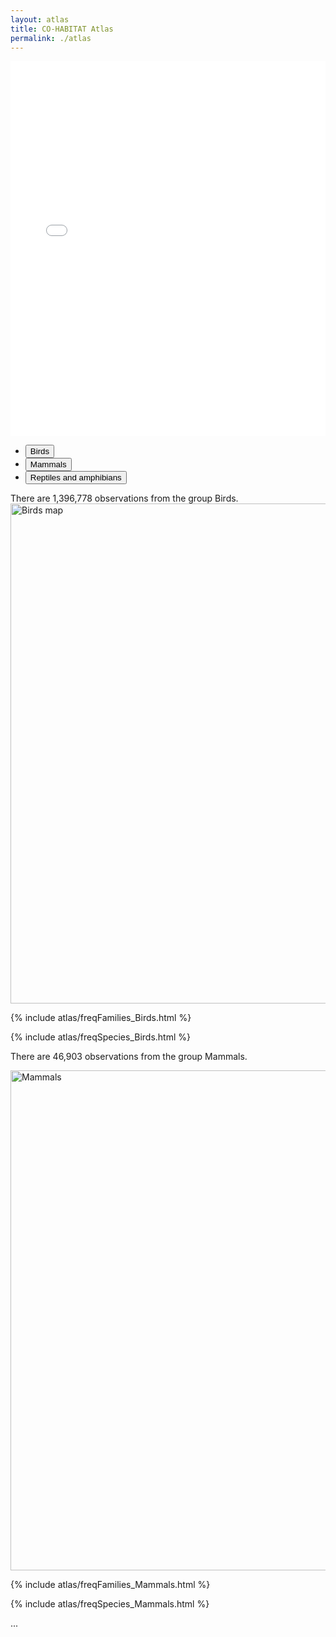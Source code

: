 ```yaml
---
layout: atlas
title: CO-HABITAT Atlas
permalink: ./atlas
---
```


<style type="text/css">
#T_882e4 tr:hover {
  background: #f4f4f4;
}
#T_882e4 th {
  color: #fff;
  border: 1px solid #eee;
  padding: 12px 35px;
  border-collapse: collapse;
  background: #00cccc;
  text-transform: uppercase;
  font-size: 18px;
}
#T_882e4 td {
  color: #999;
  border: 1px solid #eee;
  padding: 12px 35px;
  border-collapse: collapse;
  font-size: 15px;
}
#T_882e4 table {
  border: 1px solid #eee;
  border-bottom: 2px solid #00cccc;
}
#T_882e4 caption {
  caption-side: top;
}
</style>

<iframe
  src="/assets/mapW/01_trees.html"
  width="100%"
  height="600"
  title="chart name"
  style="border:none">
</iframe>


<ul class="nav nav-tabs" id="myTab" role="tablist">
  <li class="nav-item" role="presentation">
    <button class="nav-link active" id="birds-tab" data-bs-toggle="tab" data-bs-target="#birds" type="button" role="tab" aria-controls="home" aria-selected="true">Birds</button>
  </li>
  <li class="nav-item" role="presentation">
    <button class="nav-link" id="mammals-tab" data-bs-toggle="tab" data-bs-target="#mammals" type="button" role="tab" aria-controls="profile" aria-selected="false">Mammals</button>
  </li>
  <li class="nav-item" role="presentation">
    <button class="nav-link" id="reptiles-tab" data-bs-toggle="tab" data-bs-target="#reptiles" type="button" role="tab" aria-controls="contact" aria-selected="false">Reptiles and amphibians</button>
  </li>
</ul>


<div class="tab-content" id="myTabContent">
  <div class="tab-pane fade show active" id="birds" role="tabpanel" aria-labelledby="home-tab">
  There are 1,396,778 observations from the group Birds.

  <img src="/assets/img/maps/BaseMap_natural_Birds.png" alt="Birds map" width="800"/>

  {% include atlas/freqFamilies_Birds.html %}

  {% include atlas/freqSpecies_Birds.html %}

  </div>
  <div class="tab-pane fade" id="mammals" role="tabpanel" aria-labelledby="profile-tab">

  There are 46,903 observations from the group Mammals.

  <img src="/assets/img/maps/BaseMap_natural_Mammals.png" alt="Mammals" width="800"/>

  {% include atlas/freqFamilies_Mammals.html %}

  {% include atlas/freqSpecies_Mammals.html %}

  </div>
  <div class="tab-pane fade" id="reptiles" role="tabpanel" aria-labelledby="contact-tab">...</div>
</div>
